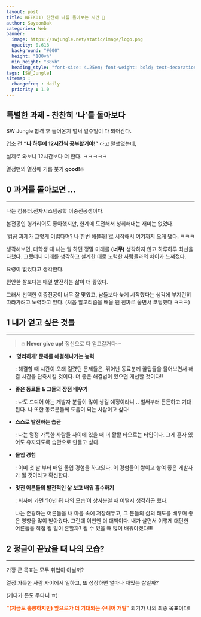 ```yaml
---
layout: post
title: WEEK01) 찬찬히 나를 돌아보는 시간 💬
author: SuyeonBak
categories: Web
banner:
  image: https://swjungle.net/static/image/logo.png
  opacity: 0.618
  background: "#000"
  height: "100vh"
  min_height: "38vh"
  heading_style: "font-size: 4.25em; font-weight: bold; text-decoration: none"
tags: [SW_Jungle]
sitemap :
  changefreq : daily
  priority : 1.0
---
```


## 특별한 과제 - 찬찬히 ‘나’를 돌아보다


SW Jungle 합격 후 들어온지 벌써 일주일이 다 되어간다.

입소 전 **“나 하루에 12시간씩 공부할거야!”** 라고 말했었는데,

실제로 와보니 12시간보다 더 한다. ㅋㅋㅋㅋㅋ

열정맨의 열정에 기름 붓기 **good!**🔥

## 0 과거를 돌아보면 ...

---

나는 컴퓨터.전자시스템공학 이중전공생이다.

본전공인 헝가리어도 좋아했지만, 한계에 도전해서 성취해내는 재미는 없었다.

‘컴공 과제가 그렇게 어렵다며? 나 한번 해볼래!’로 시작해서 여기까지 오게 됐다. ㅋㅋㅋ

생각해보면, 대학생 때 나는 뭘 하던 정말 미래를 **(너무)** 생각하지 않고 하루하루 최선을 다했다. 그랬더니 미래를 생각하고 설계한 대로 노력한 사람들과의 차이가 느껴졌다.

요령이 없었다고 생각한다.

편안한 삶보다는 매일 발전하는 삶이 더 좋았다.

그래서 선택한 이중전공이 너무 잘 맞았고, 남들보다 늦게 시작했다는 생각에 부지런히 따라가려고 노력하고 있다. (처음 알고리즘을 배울 땐 진짜로 울면서 코딩했다 ㅋㅋㅋ)

## 1 내가 얻고 싶은 것들

---


> 🔥 **Never give up!** 정신으로 다 얻고갈거다〰️


- ‘**영리하게’ 문제를 해결해나가는 능력**
    
    : 해결할 때 시간이 오래 걸렸던 문제들은, 뛰어난 동료분께 꿀팁들을 물어보면서 해결 시간을 단축시킬 것이다. 더 좋은 해결법이 있으면 개선할 것이다!!
    
- **좋은 동료들 & 그들의 장점 배우기**
    
    : 나도 드디어 아는 개발자 분들이 많이 생길 예정이라니 .. 벌써부터 든든하고 기대된다. 나 또한 동료분들께 도움이 되는 사람이고 싶다! 
    
- **스스로 발전하는 습관**
    
    : 나는 열정 가득한 사람들 사이에 있을 때 더 활활 타오르는 타입이다. 그게 혼자 있어도 유지되도록 습관으로 만들고 싶다. 
    
- **몰입 경험**
    
    : 이미 첫 날 부터 매일 몰입 경험을 하고있다. 이 경험들이 쌓이고 쌓여 좋은 개발자가 될 것이라고 확신한다.
    
- **멋진 어른들의 발전적인 삶 보고 배워 흡수하기**
    
    : 회사에 가면 ‘10년 뒤 나의 모습’이 상사분일 때 어떨지 생각하곤 했다. 
    
    나는 존경하는 어른들을 내 마음 속에 저장해두고, 그 분들의 삶의 태도를 배우며 좋은 영향을 많이 받아왔다. 그런데 이번엔 더 대박이다. 내가 살면서 이렇게 대단한 어른들을 직접 뵐 일이 흔할까? 뵐 수 있을 때 많이 배워야겠다!!! 
    

## 2 정글이 끝났을 때 나의 모습?

---

가장 큰 목표는 모두 취업이 아닐까?

열정 가득한 사람 사이에서 일하고, 또 성장하면 얼마나 재밌는 삶일까?

(게다가 돈도 주다니 ㅎ)

<span style="color:#ff5100">**"(지금도 훌륭하지만) 앞으로가 더 기대되는 주니어 개발"**</span> 되기가 나의 최종 목표이다!